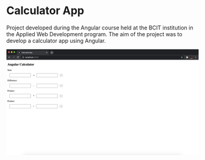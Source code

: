 # Calculator App

Project developed during the Angular course held at the BCIT institution in the Applied Web Development program. The aim of the project was to develop a calculator app using Angular.

![Screenshot](WebScreen.png)
